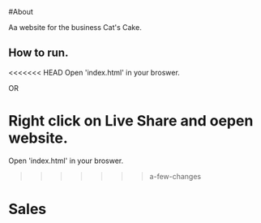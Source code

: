#About

Aa website for the business Cat's Cake.

## How to run.

<<<<<<< HEAD
Open 'index.html' in your broswer.

OR

Right click on Live Share and oepen website.
=======
Open 'index.html' in your broswer.
>>>>>>> a-few-changes
# Sales
